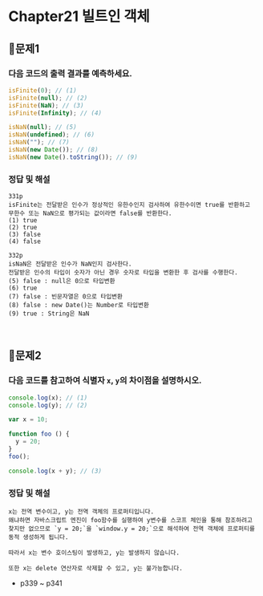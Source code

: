 # Chapter21 빌트인 객체
## 📌문제1
### 다음 코드의 출력 결과를 예측하세요.

```js
isFinite(0); // (1)
isFinite(null); // (2)
isFinite(NaN); // (3)
isFinite(Infinity); // (4)

isNaN(null); // (5)
isNaN(undefined); // (6)
isNaN(""); // (7)
isNaN(new Date()); // (8)
isNaN(new Date().toString()); // (9)
```
### 정답 및 해설
```
331p
isFinite는 전달받은 인수가 정상적인 유한수인지 검사하여 유한수이면 true를 반환하고
무한수 또는 NaN으로 평가되는 값이라면 false를 반환한다.
(1) true
(2) true
(3) false
(4) false

332p
isNaN은 전달받은 인수가 NaN인지 검사한다.
전달받은 인수의 타입이 숫자가 아닌 경우 숫자로 타입을 변환한 후 검사를 수행한다.
(5) false : null은 0으로 타입변환
(6) true
(7) false : 빈문자열은 0으로 타입변환
(8) false : new Date()는 Number로 타입변환
(9) true : String은 NaN
```

<br>

## 📌문제2
### 다음 코드를 참고하여 식별자 `x`, `y`의 차이점을 설명하시오.
```js
console.log(x); // (1)
console.log(y); // (2)

var x = 10;

function foo () {
  y = 20;
}
foo();

console.log(x + y); // (3)
```
### 정답 및 해설
```
x는 전역 변수이고, y는 전역 객체의 프로퍼티입니다.
왜냐하면 자바스크립트 엔진이 foo함수를 실행하여 y변수를 스코프 체인을 통해 참조하려고 찾지만 없으므로 `y = 20;`을 `window.y = 20;`으로 해석하여 전역 객체에 프로퍼티를 동적 생성하게 됩니다.

따라서 x는 변수 호이스팅이 발생하고, y는 발생하지 않습니다.

또한 x는 delete 연산자로 삭제할 수 있고, y는 불가능합니다.
```
- p339 ~ p341

<br>
